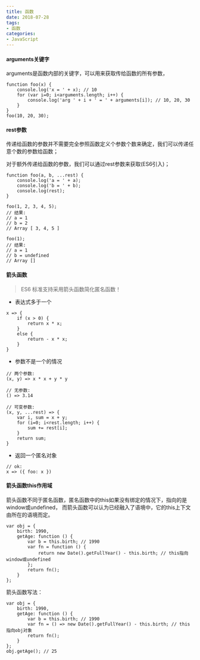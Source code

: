 ```yaml
---
title: 函数
date: 2018-07-28
tags: 
- 函数
categories:
- JavaScript
---
```


<!-- toc -->
#### arguments关键字

arguments是函数内部的关键字，可以用来获取传给函数的所有参数，
```
function foo(x) {
    console.log('x = ' + x); // 10
    for (var i=0; i<arguments.length; i++) {
        console.log('arg ' + i + ' = ' + arguments[i]); // 10, 20, 30
    }
}
foo(10, 20, 30);
```
<!-- more -->
#### rest参数

传递给函数的参数并不需要完全参照函数定义个参数个数来确定，我们可以传递任意个数的参数给函数；

对于额外传递给函数的参数，我们可以通过rest参数来获取(ES6引入)；

```
function foo(a, b, ...rest) {
    console.log('a = ' + a);
    console.log('b = ' + b);
    console.log(rest);
}

foo(1, 2, 3, 4, 5);
// 结果:
// a = 1
// b = 2
// Array [ 3, 4, 5 ]

foo(1);
// 结果:
// a = 1
// b = undefined
// Array []
```

#### 箭头函数

> ES6 标准支持采用箭头函数简化匿名函数！

- 表达式多于一个
```
x => {
    if (x > 0) {
        return x * x;
    }
    else {
        return - x * x;
    }
}
```

- 参数不是一个的情况

```
// 两个参数:
(x, y) => x * x + y * y

// 无参数:
() => 3.14

// 可变参数:
(x, y, ...rest) => {
    var i, sum = x + y;
    for (i=0; i<rest.length; i++) {
        sum += rest[i];
    }
    return sum;
}
```

- 返回一个匿名对象

```
// ok:
x => ({ foo: x })
```

#### 箭头函数this作用域

箭头函数不同于匿名函数，匿名函数中的this如果没有绑定的情况下，指向的是window或undefined，
而箭头函数可以认为已经融入了语境中，它的this上下文由所在的语境而定。

```
var obj = {
    birth: 1990,
    getAge: function () {
        var b = this.birth; // 1990
        var fn = function () {
            return new Date().getFullYear() - this.birth; // this指向window或undefined
        };
        return fn();
    }
};
```
箭头函数写法：

```
var obj = {
    birth: 1990,
    getAge: function () {
        var b = this.birth; // 1990
        var fn = () => new Date().getFullYear() - this.birth; // this指向obj对象
        return fn();
    }
};
obj.getAge(); // 25
```
